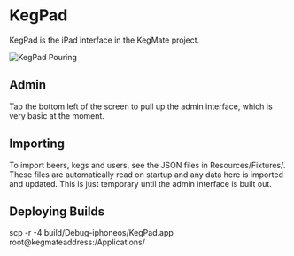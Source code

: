 
# KegPad

KegPad is the iPad interface in the KegMate project.

![KegPad Pouring](http://img.skitch.com/20100929-knpqqtri6qry79ci9judd27ph4.jpg)

## Admin

Tap the bottom left of the screen to pull up the admin interface, which is very basic at the moment.

## Importing

To import beers, kegs and users, see the JSON files in Resources/Fixtures/. These files are automatically read on startup and any data here is imported and updated. This is just temporary until the admin interface is built out.

## Deploying Builds

scp -r -4 build/Debug-iphoneos/KegPad.app root@kegmateaddress:/Applications/